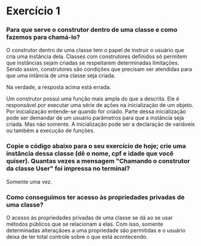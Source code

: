 # Exercício 1
### Para que serve o construtor dentro de uma classe e como fazemos para chamá-lo?
O construtor dentro de uma classe tem o papel de instruir o usuário que cria uma instância dela. Classes com construtores definidos só permitem que instâncias sejam criadas se respeitarem determinadas limitações. Sendo assim, construtores são condições que precisam ser atendidas para que uma intância de uma classe seja criada.

Na verdade, a resposta acima está errada.

Um construtor possui uma função mais ampla do que a descrita. Ele é responsável por executar uma série de ações na inicialização de um objeto. Por inicialização entende-se quando for criado. Parte dessa inicialização pode ser demandar de um usuário parâmetros para que a instância seja criada. Mas não somente. A inicialização pode ser a declaração de variáveis ou também a execução de funções.

### Copie o código abaixo para o seu exercício de hoje; crie uma instância dessa classe (dê o nome, cpf e idade que você quiser). Quantas vezes a mensagem "Chamando o construtor da classe User" foi impressa no terminal?

Somente uma vez.

### Como conseguimos ter acesso às propriedades privadas de uma classe?

O acesso às propriedades privadas de uma classe se dá ao se usar métodos públicos que se relacionam a elas. Com isso, somente determinadas alteraçãoes a uma propriedade são permitidas e o usuário deixa de ter total controle sobre o que está acontecendo.